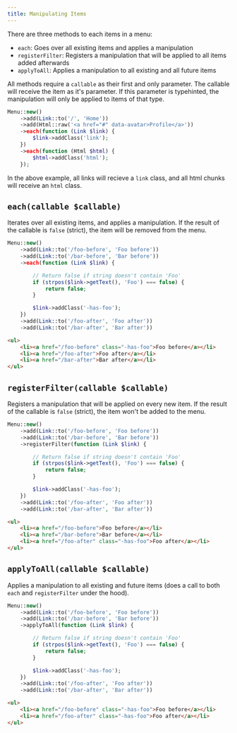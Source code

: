 ```yaml
---
title: Manipulating Items
---
```


There are three methods to each items in a menu:

- `each`: Goes over all existing items and applies a manipulation
- `registerFilter`: Registers a manipulation that will be applied to all items added afterwards
- `applyToAll`: Applies a manipulation to all existing and all future items

All methods require a `callable` as their first and only parameter. The callable will receive the item as it's parameter. If this parameter is typehinted, the manipulation will only be applied to items of that type.

```php
Menu::new()
    ->add(Link::to('/', 'Home'))
    ->add(Html::raw('<a href="#" data-avatar>Profile</a>'))
    ->each(function (Link $link) {
        $link->addClass('link');
    })
    ->each(function (Html $html) {
        $html->addClass('html');
    });
```

In the above example, all links will recieve a `link` class, and all html chunks will receive an `html` class.

## `each(callable $callable)`

Iterates over all existing items, and applies a manipulation. If the result of the callable is `false` (strict), the item will be removed from the menu.

```php
Menu::new()
    ->add(Link::to('/foo-before', 'Foo before'))
    ->add(Link::to('/bar-before', 'Bar before'))
    ->each(function (Link $link) {

        // Return false if string doesn't contain 'Foo'
        if (strpos($link->getText(), 'Foo') === false) {
            return false;
        }

        $link->addClass('-has-foo');
    })
    ->add(Link::to('/foo-after', 'Foo after'))
    ->add(Link::to('/bar-after', 'Bar after'))
```

```html
<ul>
    <li><a href="/foo-before" class="-has-foo">Foo before</a></li>
    <li><a href="/foo-after">Foo after</a></li>
    <li><a href="/bar-after">Bar after</a></li>
</ul>
```

## `registerFilter(callable $callable)`

Registers a manipulation that will be applied on every new item. If the result of the callable is `false` (strict), the item won't be added to the menu.

```php
Menu::new()
    ->add(Link::to('/foo-before', 'Foo before'))
    ->add(Link::to('/bar-before', 'Bar before'))
    ->registerFilter(function (Link $link) {

        // Return false if string doesn't contain 'Foo'
        if (strpos($link->getText(), 'Foo') === false) {
            return false;
        }

        $link->addClass('-has-foo');
    })
    ->add(Link::to('/foo-after', 'Foo after'))
    ->add(Link::to('/bar-after', 'Bar after'))
```

```html
<ul>
    <li><a href="/foo-before">Foo before</a></li>
    <li><a href="/bar-before">Bar before</a></li>
    <li><a href="/foo-after" class="-has-foo">Foo after</a></li>
</ul>
```

## `applyToAll(callable $callable)`

Applies a manipulation to all existing and future items (does a call to both `each` and `registerFilter` under the hood).

```php
Menu::new()
    ->add(Link::to('/foo-before', 'Foo before'))
    ->add(Link::to('/bar-before', 'Bar before'))
    ->applyToAll(function (Link $link) {

        // Return false if string doesn't contain 'Foo'
        if (strpos($link->getText(), 'Foo') === false) {
            return false;
        }

        $link->addClass('-has-foo');
    })
    ->add(Link::to('/foo-after', 'Foo after'))
    ->add(Link::to('/bar-after', 'Bar after'))
```

```html
<ul>
    <li><a href="/foo-before" class="-has-foo">Foo before</a></li>
    <li><a href="/foo-after" class="-has-foo">Foo after</a></li>
</ul>
```

